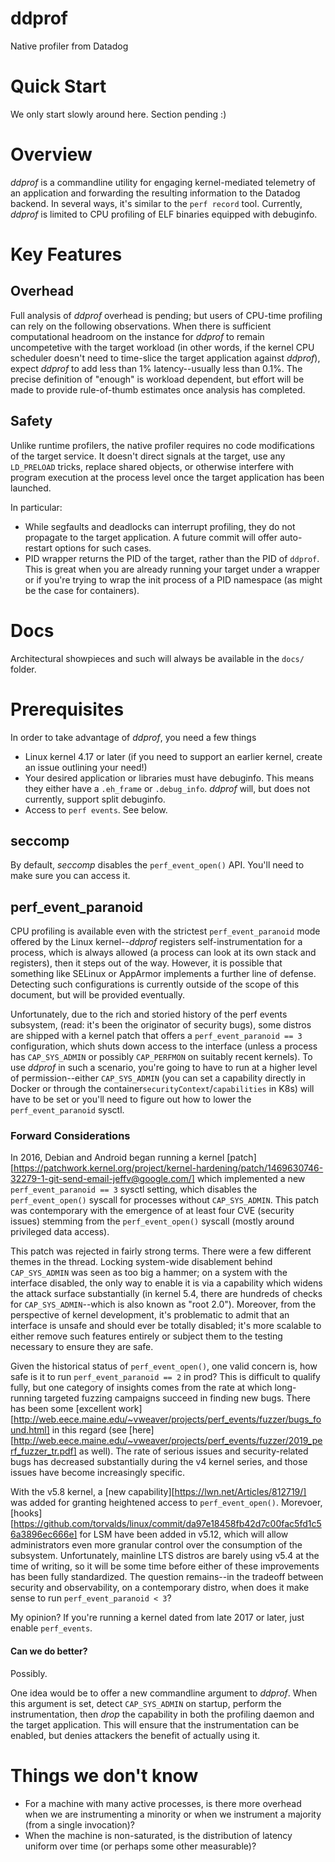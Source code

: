 # ddprof

Native profiler from Datadog

# Quick Start

We only start slowly around here.  Section pending :)

# Overview

*ddprof* is a commandline utility for engaging kernel-mediated telemetry of an application and forwarding the resulting information to the Datadog backend.  In several ways, it's similar to the `perf record` tool.  Currently, *ddprof* is limited to CPU profiling of ELF binaries equipped with debuginfo.


# Key Features

## Overhead

Full analysis of *ddprof* overhead is pending; but users of CPU-time profiling can rely on the following observations.  When there is sufficient computational headroom on the instance for *ddprof* to remain uncompetetive with the target workload (in other words, if the kernel CPU scheduler doesn't need to time-slice the target application against *ddprof*), expect *ddprof* to add less than 1% latency--usually less than 0.1%.  The precise definition of "enough" is workload dependent, but effort will be made to provide rule-of-thumb estimates once analysis has completed.


## Safety

Unlike runtime profilers, the native profiler requires no code modifications of the target service.  It doesn't direct signals at the target, use any `LD_PRELOAD` tricks, replace shared objects, or otherwise interfere with program execution at the process level once the target application has been launched. 

In particular:
* While segfaults and deadlocks can interrupt profiling, they do not propagate to the target application.  A future commit will offer auto-restart options for such cases.
* PID wrapper returns the PID of the target, rather than the PID of `ddprof`.  This is great when you are already running your target under a wrapper or if you're trying to wrap the init process of a PID namespace (as might be the case for containers).


# Docs

Architectural showpieces and such will always be available in the `docs/` folder.


# Prerequisites

In order to take advantage of *ddprof*, you need a few things

* Linux kernel 4.17 or later (if you need to support an earlier kernel, create an issue outlining your need!)
* Your desired application or libraries must have debuginfo.  This means they either have a `.eh_frame` or `.debug_info`.  *ddprof* will, but does not currently, support split debuginfo.
* Access to `perf events`.  See below.


## seccomp

By default, *seccomp* disables the `perf_event_open()` API.  You'll need to make sure you can access it.

## perf_event_paranoid

CPU profiling is available even with the strictest `perf_event_paranoid` mode offered by the Linux kernel--*ddprof* registers self-instrumentation for a process, which is always allowed (a process can look at its own stack and registers), then it steps out of the way.  However, it is possible that something like SELinux or AppArmor implements a further line of defense.  Detecting such configurations is currently outside of the scope of this document, but will be provided eventually.

Unfortunately, due to the rich and storied history of the perf events subsystem, (read:  it's been the originator of security bugs), some distros are shipped with a kernel patch that offers a `perf_event_paranoid == 3` configuration, which shuts down access to the interface (unless a process has `CAP_SYS_ADMIN` or possibly `CAP_PERFMON` on suitably recent kernels).  To use *ddprof* in such a scenario, you're going to have to run at a higher level of permission--either `CAP_SYS_ADMIN` (you can set a capability directly in Docker or through the container`securityContext`/`capabilities` in K8s) will have to be set or you'll need to figure out how to lower the `perf_event_paranoid` sysctl.


### Forward Considerations

In 2016, Debian and Android began running a kernel [patch][https://patchwork.kernel.org/project/kernel-hardening/patch/1469630746-32279-1-git-send-email-jeffv@google.com/] which implemented a new `perf_event_paranoid == 3` sysctl setting, which disables the `perf_event_open()` syscall for processes without `CAP_SYS_ADMIN`.  This patch was contemporary with the emergence of at least four CVE (security issues) stemming from the `perf_event_open()` syscall (mostly around privileged data access).

This patch was rejected in fairly strong terms.  There were a few different themes in the thread.  Locking system-wide disablement behind `CAP_SYS_ADMIN` was seen as too big a hammer; on a system with the interface disabled, the only way to enable it is via a capability which widens the attack surface substantially (in kernel 5.4, there are hundreds of checks for `CAP_SYS_ADMIN`--which is also known as "root 2.0").  Moreover, from the perspective of kernel development, it's problematic to admit that an interface is unsafe and should ever be totally disabled; it's more scalable to either remove such features entirely or subject them to the testing necessary to ensure they are safe.

Given the historical status of `perf_event_open()`, one valid concern is, how safe is it to run `perf_event_paranoid == 2` in prod?  This is difficult to qualify fully, but one category of insights comes from the rate at which long-running targeted fuzzing campaigns succeed in finding new bugs.  There has been some [excellent work][http://web.eece.maine.edu/~vweaver/projects/perf_events/fuzzer/bugs_found.html] in this regard (see [here][http://web.eece.maine.edu/~vweaver/projects/perf_events/fuzzer/2019_perf_fuzzer_tr.pdf] as well).  The rate of serious issues and security-related bugs has decreased substantially during the v4 kernel series, and those issues have become increasingly specific.

With the v5.8 kernel, a [new capability][https://lwn.net/Articles/812719/] was added for granting heightened access to `perf_event_open()`.  Morevoer, [hooks][https://github.com/torvalds/linux/commit/da97e18458fb42d7c00fac5fd1c56a3896ec666e] for LSM have been added in v5.12, which will allow administrators even more granular control over the consumption of the subsystem.  Unfortunately, mainline LTS distros are barely using v5.4 at the time of writing, so it will be some time before either of these improvements has been fully standardized.  The question remains--in the tradeoff between security and observability, on a contemporary distro, when does it make sense to run `perf_event_paranoid < 3`?

My opinion?  If you're running a kernel dated from late 2017 or later, just enable `perf_events`.


#### Can we do better?

Possibly.

One idea would be to offer a new commandline argument to *ddprof*.  When this argument is set, detect `CAP_SYS_ADMIN` on startup, perform the instrumentation, then *drop* the capability in both the profiling daemon and the target application.  This will ensure that the instrumentation can be enabled, but denies attackers the benefit of actually using it.


# Things we don't know

* For a machine with many active processes, is there more overhead when we are instrumenting a minority or when we instrument a majority (from a single invocation)?
* When the machine is non-saturated, is the distribution of latency uniform over time (or perhaps some other measurable)?
